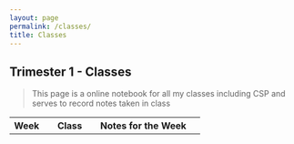 ```yaml
---
layout: page
permalink: /classes/
title: Classes
---
```

## Trimester 1 - Classes
> This page is a online notebook for all my classes including CSP and serves to record notes taken in class
 
<table>
    <tr>
     <th>Week<th>
     <th>Class<th>
     <th>Notes for the Week<th>
    </tr>